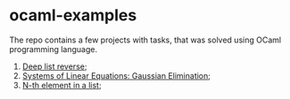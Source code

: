 # ocaml-examples

The repo contains a few projects with tasks, that was solved using OCaml programming language.

1. [Deep list reverse](deep-list-reverse/README.md);
2. [Systems of Linear Equations: Gaussian Elimination](gaussian-elimination/README.md);
3. [N-th element in a list](n-th-element-in-list/README.md);

